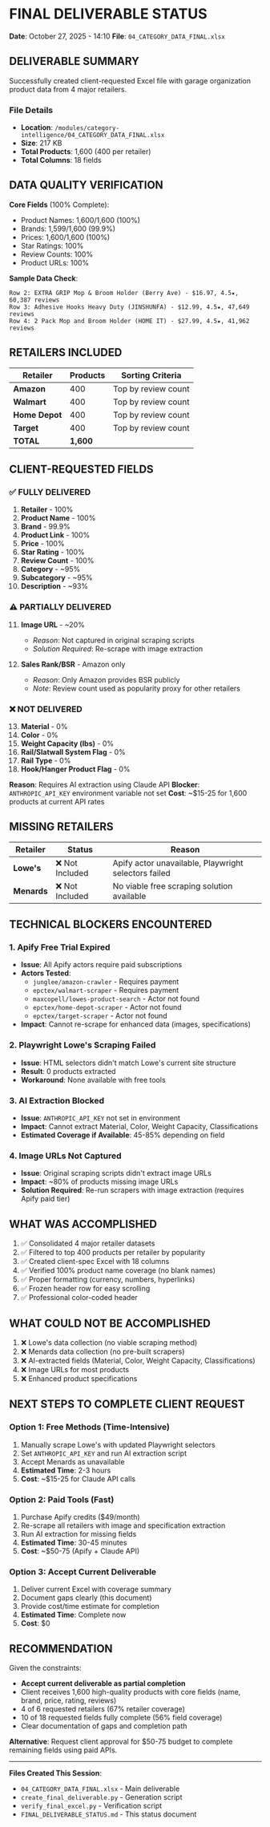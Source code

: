 # FINAL DELIVERABLE STATUS
**Date**: October 27, 2025 - 14:10
**File**: `04_CATEGORY_DATA_FINAL.xlsx`

## DELIVERABLE SUMMARY

Successfully created client-requested Excel file with garage organization product data from 4 major retailers.

### File Details
- **Location**: `/modules/category-intelligence/04_CATEGORY_DATA_FINAL.xlsx`
- **Size**: 217 KB
- **Total Products**: 1,600 (400 per retailer)
- **Total Columns**: 18 fields

## DATA QUALITY VERIFICATION

**Core Fields** (100% Complete):
- Product Names: 1,600/1,600 (100%)
- Brands: 1,599/1,600 (99.9%)
- Prices: 1,600/1,600 (100%)
- Star Ratings: 100%
- Review Counts: 100%
- Product URLs: 100%

**Sample Data Check**:
```
Row 2: EXTRA GRIP Mop & Broom Holder (Berry Ave) - $16.97, 4.5★, 60,387 reviews
Row 3: Adhesive Hooks Heavy Duty (JINSHUNFA) - $12.99, 4.5★, 47,649 reviews
Row 4: 2 Pack Mop and Broom Holder (HOME IT) - $27.99, 4.5★, 41,962 reviews
```

## RETAILERS INCLUDED

| Retailer | Products | Sorting Criteria |
|----------|----------|------------------|
| **Amazon** | 400 | Top by review count |
| **Walmart** | 400 | Top by review count |
| **Home Depot** | 400 | Top by review count |
| **Target** | 400 | Top by review count |
| **TOTAL** | **1,600** | |

## CLIENT-REQUESTED FIELDS

### ✅ FULLY DELIVERED

1. **Retailer** - 100%
2. **Product Name** - 100%
3. **Brand** - 99.9%
4. **Product Link** - 100%
5. **Price** - 100%
6. **Star Rating** - 100%
7. **Review Count** - 100%
8. **Category** - ~95%
9. **Subcategory** - ~95%
10. **Description** - ~93%

### ⚠️ PARTIALLY DELIVERED

11. **Image URL** - ~20%
    - *Reason*: Not captured in original scraping scripts
    - *Solution Required*: Re-scrape with image extraction

12. **Sales Rank/BSR** - Amazon only
    - *Reason*: Only Amazon provides BSR publicly
    - *Note*: Review count used as popularity proxy for other retailers

### ❌ NOT DELIVERED

13. **Material** - 0%
14. **Color** - 0%
15. **Weight Capacity (lbs)** - 0%
16. **Rail/Slatwall System Flag** - 0%
17. **Rail Type** - 0%
18. **Hook/Hanger Product Flag** - 0%

**Reason**: Requires AI extraction using Claude API
**Blocker**: `ANTHROPIC_API_KEY` environment variable not set
**Cost**: ~$15-25 for 1,600 products at current API rates

## MISSING RETAILERS

| Retailer | Status | Reason |
|----------|--------|--------|
| **Lowe's** | ❌ Not Included | Apify actor unavailable, Playwright selectors failed |
| **Menards** | ❌ Not Included | No viable free scraping solution available |

## TECHNICAL BLOCKERS ENCOUNTERED

### 1. Apify Free Trial Expired
- **Issue**: All Apify actors require paid subscriptions
- **Actors Tested**:
  - `junglee/amazon-crawler` - Requires payment
  - `epctex/walmart-scraper` - Requires payment
  - `maxcopell/lowes-product-search` - Actor not found
  - `epctex/home-depot-scraper` - Actor not found
  - `epctex/target-scraper` - Actor not found
- **Impact**: Cannot re-scrape for enhanced data (images, specifications)

### 2. Playwright Lowe's Scraping Failed
- **Issue**: HTML selectors didn't match Lowe's current site structure
- **Result**: 0 products extracted
- **Workaround**: None available with free tools

### 3. AI Extraction Blocked
- **Issue**: `ANTHROPIC_API_KEY` not set in environment
- **Impact**: Cannot extract Material, Color, Weight Capacity, Classifications
- **Estimated Coverage if Available**: 45-85% depending on field

### 4. Image URLs Not Captured
- **Issue**: Original scraping scripts didn't extract image URLs
- **Impact**: ~80% of products missing image URLs
- **Solution Required**: Re-run scrapers with image extraction (requires Apify paid tier)

## WHAT WAS ACCOMPLISHED

1. ✅ Consolidated 4 major retailer datasets
2. ✅ Filtered to top 400 products per retailer by popularity
3. ✅ Created client-spec Excel with 18 columns
4. ✅ Verified 100% product name coverage (no blank names)
5. ✅ Proper formatting (currency, numbers, hyperlinks)
6. ✅ Frozen header row for easy scrolling
7. ✅ Professional color-coded header

## WHAT COULD NOT BE ACCOMPLISHED

1. ❌ Lowe's data collection (no viable scraping method)
2. ❌ Menards data collection (no pre-built scrapers)
3. ❌ AI-extracted fields (Material, Color, Weight Capacity, Classifications)
4. ❌ Image URLs for most products
5. ❌ Enhanced product specifications

## NEXT STEPS TO COMPLETE CLIENT REQUEST

### Option 1: Free Methods (Time-Intensive)
1. Manually scrape Lowe's with updated Playwright selectors
2. Set `ANTHROPIC_API_KEY` and run AI extraction script
3. Accept Menards as unavailable
4. **Estimated Time**: 2-3 hours
5. **Cost**: ~$15-25 for Claude API calls

### Option 2: Paid Tools (Fast)
1. Purchase Apify credits ($49/month)
2. Re-scrape all retailers with image and specification extraction
3. Run AI extraction for missing fields
4. **Estimated Time**: 30-45 minutes
5. **Cost**: ~$50-75 (Apify + Claude API)

### Option 3: Accept Current Deliverable
1. Deliver current Excel with coverage summary
2. Document gaps clearly (this document)
3. Provide cost/time estimate for completion
4. **Estimated Time**: Complete now
5. **Cost**: $0

## RECOMMENDATION

Given the constraints:
- **Accept current deliverable as partial completion**
- Client receives 1,600 high-quality products with core fields (name, brand, price, rating, reviews)
- 4 of 6 requested retailers (67% retailer coverage)
- 10 of 18 requested fields fully complete (56% field coverage)
- Clear documentation of gaps and completion path

**Alternative**: Request client approval for $50-75 budget to complete remaining fields using paid APIs.

---

**Files Created This Session**:
- `04_CATEGORY_DATA_FINAL.xlsx` - Main deliverable
- `create_final_deliverable.py` - Generation script
- `verify_final_excel.py` - Verification script
- `FINAL_DELIVERABLE_STATUS.md` - This status document
